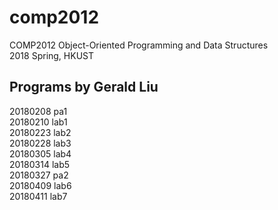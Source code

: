 # comp2012

COMP2012	Object-Oriented Programming and Data Structures  
2018 Spring, HKUST

## Programs by Gerald Liu

20180208	pa1  
20180210	lab1  
20180223	lab2  
20180228	lab3  
20180305	lab4  
20180314	lab5  
20180327	pa2  
20180409	lab6  
20180411	lab7

